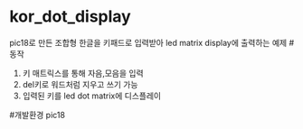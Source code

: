 # kor_dot_display
pic18로 만든 조합형 한글을 키패드로 입력받아 led matrix display에 출력하는 예제
#동작
1. 키 매트릭스를 통해 자음,모음을 입력
2. del키로 워드처럼 지우고 쓰기 가능
3. 입력된 키를 led dot matrix에 디스플레이

#개발환경 
pic18
